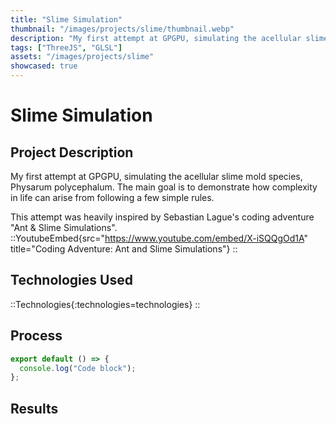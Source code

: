 ```yaml
---
title: "Slime Simulation"
thumbnail: "/images/projects/slime/thumbnail.webp"
description: "My first attempt at GPGPU, simulating the acellular slime mold species, Physarum polycephalum. The main goal is to demonstrate how complexity in life can arise from following a few simple rules."
tags: ["ThreeJS", "GLSL"]
assets: "/images/projects/slime"
showcased: true
---
```


# Slime Simulation

## Project Description

My first attempt at GPGPU, simulating the acellular slime mold species, Physarum polycephalum. The main goal is to demonstrate how complexity in life can arise from following a few simple rules.

This attempt was heavily inspired by Sebastian Lague's coding adventure "Ant & Slime Simulations".
::YoutubeEmbed{src="https://www.youtube.com/embed/X-iSQQgOd1A" title="Coding Adventure: Ant and Slime Simulations"}
::

## Technologies Used

::Technologies{:technologies=technologies}
::

## Process

```js [file.js]{4-6,7} meta-info=val
export default () => {
  console.log("Code block");
};
```

## Results
